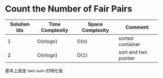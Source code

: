 # Count the Number of Fair Pairs

| Solution Idx | Time Complexity | Space Complexity | Comment              |
| ------------ | --------------- | ---------------- | -------------------- |
| 1            | O(nlogn)        | O(n)             | sorted container     |
| 2            | O(nlogn)        | O(1)             | sort and two pointer |

基本上就是 two sum 的特化版
